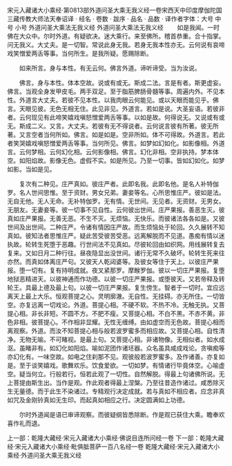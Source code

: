 宋元入藏诸大小乘经·第0813部外道问圣大乘无我义经一卷宋西天中印度摩伽陀国三藏传教大师法天奉诏译
· 经名 · 卷数 · 跋序
· 品名 · 品数 · 译作者字体：大号 中号 小号
外道问圣大乘法无我义经
外道问圣大乘法无我义经
　　如是我闻。一时佛在大众中。尔时外道。有疑欲决。迷大乘行。来至佛所。稽首恭重。合十指掌。问无我义。大丈夫。是一切智。常说此身无我。若身无我本性亦无。云何说有哀啼戏笑憎爱两舌等事。当何所生。是我所疑。愿赐除断。

　　如来所言。身与本性。有无云何。佛言外道。谛听谛受。当为汝说。

　　佛言。身与本性。体本空故。说或有或无。斯成二法。言是有者。斯更虚妄。佛言。当观全身发甲皮毛。两手双足。至于脂筋脾肠骨髓等事。周遍内外。不见本性。外道言大丈夫。若彼不见本性。以我肉眼云何能见。或以天眼而能见乎。佛言。天眼见彼。无色无相无住。此见非见。外道言。若如是说。大圣妄语。若彼非者。云何现见有此啼笑嬉戏嗔怒憎爱两舌等事。以如是故。何得说无。又说或有或无。斯成二义。又言。大丈夫。若彼有无不得说者。云何说言彼有所著。彼无所著。又言空者当何所如。佛言。如是如是。空非所如。体不可得故。外道言。若此者笑哭嬉戏嗔怒憎爱两舌等事。当何所见。佛言。如梦如幻如化。如影像相。外道言。云何梦相。云何幻化相。云何影像相。佛言。幻化非相。空非执持。梦本体空。如阳焰故。影像无色。虚假不实。如是所见。乃至一切事。皆如幻如化。如梦如影。当如是见。

　　复次有二种见。庄严真如。彼庄严者。此即名我。此即名他。是名人补特伽罗。名人世间思惟。至于资财。男女兄弟。妻妾等名。心所思惟庄严。彼如是法。无自无他。无人无命。无补特伽罗。无有情。无世间。无见者。无资财。无男女。无朋友。无妻妾等。彼一切事不见自性。云何彼出世间。庄严果报。善恶生灭。彼真如庄严果报。无善无恶。不生不灭。无烦恼。无快乐。而彼诸法各各如是。又彼世间及出世间。二种庄严。令诸有情因庄严故。而生烦恼处于轮回。久久展转不知真如。彼知法者思惟庄严。疑此苦受彼苦受恶。远离解脱而不见道。愚痴有情以迷执故。轮转生死堕于恶趣。行世间法不见真如。尽彼轮回由如织网。用线展转复去复来。又如日月二种行往。昼夜隐显出没世间。诸行无常不久破坏。轮转生死来往亦然。而真如体离庄严句。又彼天人乾闼婆等。及彼女等住于天上。以彼庄严果报。堕一切有。复有持明成就。夜叉紧那罗。摩睺罗伽。彼以一切庄严果报。复堕地狱恶精进天。以彼神通而作功德。以彼一切庄严果报。或堕彼天。又若帝释及转轮王。具最上德及最上句。以彼一切庄严果报。复生傍生。智者于一切时。宜应远离天上最上大乐。恒观菩提之心。灵明廓澈。无自性。无挂碍。亦无所住。一切皆空。亦复远离一切戏论。外道。菩提心相。不硬不软。不热不冷。无触无执。又菩提心相。非长非短。不圆不方。不肥不瘦。又菩提心相。不白不黑。不赤不黄。非色非相。彼菩提心。不作相非显耀。无性无缠缚。由如虚空而无色故。菩提心相而离观察。外道。而汝不知菩提心相与般若波罗蜜多而相应故。又菩提心相。自性清净。无物无喻。不可睹视。是最上句。又菩提心相。非诸物像。无相似者。如水成沤。虽睹非有。如幻化如阳焰。喻如泥团作诸坯器。众名虽具咸成戏论。贪嗔痴等亦幻化有。一味空故。如电之住刹那不见。观彼般若波罗蜜多。及作诸善。亦复如是。至于谈笑嬉戏。歌舞欢乐。饮食爱欲。一切如梦。有情诸行毕竟体空。心喻虚空。疑当何立。行般若行。恒若此观了一切性。自然解脱。得最上句诸佛所说。无上菩提由斯生出。当作是观。作此观者得最上涅槃。乃至往昔造作诸过。咸悉除灭生无量德。而于此生不染诸过。专精观行决定成就。若与真如不相应者。应念非真如咒及金刚铃真如无生印。而起真如相应之行。决定圆满如上功德。

　　尔时外道闻是语已审谛观察。而彼疑纲皆悉除断。作是观已获住大乘。瞻奉欢喜作礼而退。

上一部：乾隆大藏经·宋元入藏诸大小乘经·佛说目连所问经一卷
下一部：乾隆大藏经·宋元入藏诸大小乘经·毗俱胝菩萨一百八名经一卷
乾隆大藏经·宋元入藏诸大小乘经·外道问圣大乘无我义经